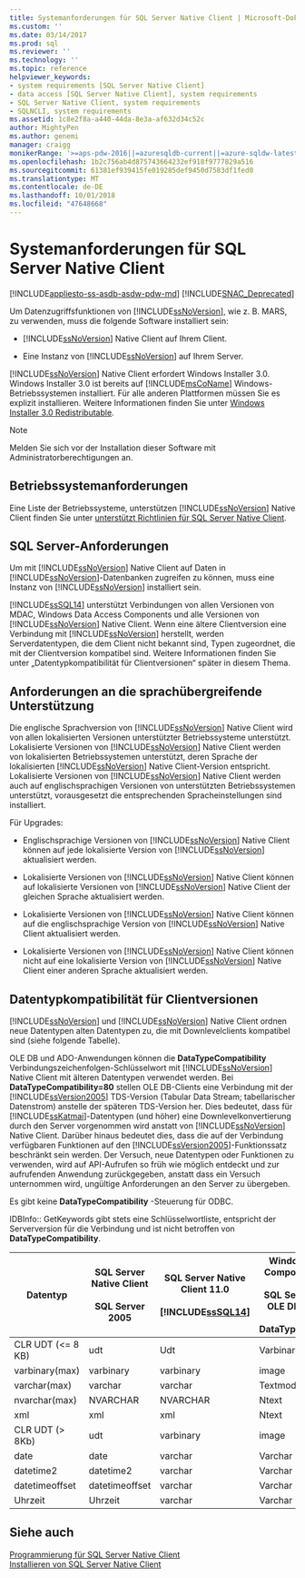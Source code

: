 ```yaml
---
title: Systemanforderungen für SQL Server Native Client | Microsoft-Dokumentation
ms.custom: ''
ms.date: 03/14/2017
ms.prod: sql
ms.reviewer: ''
ms.technology: ''
ms.topic: reference
helpviewer_keywords:
- system requirements [SQL Server Native Client]
- data access [SQL Server Native Client], system requirements
- SQL Server Native Client, system requirements
- SQLNCLI, system requirements
ms.assetid: 1c8e2f8a-a440-44da-8e3a-af632d34c52c
author: MightyPen
ms.author: genemi
manager: craigg
monikerRange: '>=aps-pdw-2016||=azuresqldb-current||=azure-sqldw-latest||>=sql-server-2016||=sqlallproducts-allversions||>=sql-server-linux-2017||=azuresqldb-mi-current'
ms.openlocfilehash: 1b2c756ab4d875743664232ef918f9777829a516
ms.sourcegitcommit: 61381ef939415fe019285def9450d7583df1fed0
ms.translationtype: MT
ms.contentlocale: de-DE
ms.lasthandoff: 10/01/2018
ms.locfileid: "47648668"
---
```

# <a name="system-requirements-for-sql-server-native-client"></a>Systemanforderungen für SQL Server Native Client
[!INCLUDE[appliesto-ss-asdb-asdw-pdw-md](../../includes/appliesto-ss-asdb-asdw-pdw-md.md)]
[!INCLUDE[SNAC_Deprecated](../../includes/snac-deprecated.md)]

  Um Datenzugriffsfunktionen von [!INCLUDE[ssNoVersion](../../includes/ssnoversion-md.md)], wie z. B. MARS, zu verwenden, muss die folgende Software installiert sein:  
  
-   [!INCLUDE[ssNoVersion](../../includes/ssnoversion-md.md)] Native Client auf Ihrem Client.  
  
-   Eine Instanz von [!INCLUDE[ssNoVersion](../../includes/ssnoversion-md.md)] auf Ihrem Server.  
  
 [!INCLUDE[ssNoVersion](../../includes/ssnoversion-md.md)] Native Client erfordert Windows Installer 3.0. Windows Installer 3.0 ist bereits auf [!INCLUDE[msCoName](../../includes/msconame-md.md)] Windows-Betriebssystemen installiert. Für alle anderen Plattformen müssen Sie es explizit installieren. Weitere Informationen finden Sie unter [Windows Installer 3.0 Redistributable](http://go.microsoft.com/fwlink/?LinkId=46459).  
  
> [!NOTE]  
>  Melden Sie sich vor der Installation dieser Software mit Administratorberechtigungen an.  
  
## <a name="operating-system-requirements"></a>Betriebssystemanforderungen  
 Eine Liste der Betriebssysteme, unterstützen [!INCLUDE[ssNoVersion](../../includes/ssnoversion-md.md)] Native Client finden Sie unter [unterstützt Richtlinien für SQL Server Native Client](../../relational-databases/native-client/applications/support-policies-for-sql-server-native-client.md).  
  
## <a name="sql-server-requirements"></a>SQL Server-Anforderungen  
 Um mit [!INCLUDE[ssNoVersion](../../includes/ssnoversion-md.md)] Native Client auf Daten in [!INCLUDE[ssNoVersion](../../includes/ssnoversion-md.md)]-Datenbanken zugreifen zu können, muss eine Instanz von [!INCLUDE[ssNoVersion](../../includes/ssnoversion-md.md)] installiert sein.  
  
 [!INCLUDE[ssSQL14](../../includes/sssql14-md.md)] unterstützt Verbindungen von allen Versionen von MDAC, Windows Data Access Components und alle Versionen von [!INCLUDE[ssNoVersion](../../includes/ssnoversion-md.md)] Native Client. Wenn eine ältere Clientversion eine Verbindung mit [!INCLUDE[ssNoVersion](../../includes/ssnoversion-md.md)] herstellt, werden Serverdatentypen, die dem Client nicht bekannt sind, Typen zugeordnet, die mit der Clientversion kompatibel sind. Weitere Informationen finden Sie unter „Datentypkompatibilität für Clientversionen“ später in diesem Thema.  
  
## <a name="cross-language-requirements"></a>Anforderungen an die sprachübergreifende Unterstützung  
 Die englische Sprachversion von [!INCLUDE[ssNoVersion](../../includes/ssnoversion-md.md)] Native Client wird von allen lokalisierten Versionen unterstützter Betriebssysteme unterstützt. Lokalisierte Versionen von [!INCLUDE[ssNoVersion](../../includes/ssnoversion-md.md)] Native Client werden von lokalisierten Betriebssystemen unterstützt, deren Sprache der lokalisierten [!INCLUDE[ssNoVersion](../../includes/ssnoversion-md.md)] Native Client-Version entspricht. Lokalisierte Versionen von [!INCLUDE[ssNoVersion](../../includes/ssnoversion-md.md)] Native Client werden auch auf englischsprachigen Versionen von unterstützten Betriebssystemen unterstützt, vorausgesetzt die entsprechenden Spracheinstellungen sind installiert.  
  
 Für Upgrades:  
  
-   Englischsprachige Versionen von [!INCLUDE[ssNoVersion](../../includes/ssnoversion-md.md)] Native Client können auf jede lokalisierte Version von [!INCLUDE[ssNoVersion](../../includes/ssnoversion-md.md)] aktualisiert werden.  
  
-   Lokalisierte Versionen von [!INCLUDE[ssNoVersion](../../includes/ssnoversion-md.md)] Native Client können auf lokalisierte Versionen von [!INCLUDE[ssNoVersion](../../includes/ssnoversion-md.md)] Native Client der gleichen Sprache aktualisiert werden.  
  
-   Lokalisierte Versionen von [!INCLUDE[ssNoVersion](../../includes/ssnoversion-md.md)] Native Client können auf die englischsprachige Version von [!INCLUDE[ssNoVersion](../../includes/ssnoversion-md.md)] Native Client aktualisiert werden.  
  
-   Lokalisierte Versionen von [!INCLUDE[ssNoVersion](../../includes/ssnoversion-md.md)] Native Client können nicht auf eine lokalisierte Version von [!INCLUDE[ssNoVersion](../../includes/ssnoversion-md.md)] Native Client einer anderen Sprache aktualisiert werden.  
  
## <a name="data-type-compatibility-for-client-versions"></a>Datentypkompatibilität für Clientversionen  
 [!INCLUDE[ssNoVersion](../../includes/ssnoversion-md.md)] und [!INCLUDE[ssNoVersion](../../includes/ssnoversion-md.md)] Native Client ordnen neue Datentypen alten Datentypen zu, die mit Downlevelclients kompatibel sind (siehe folgende Tabelle).  
  
 OLE DB und ADO-Anwendungen können die **DataTypeCompatibility** Verbindungszeichenfolgen-Schlüsselwort mit [!INCLUDE[ssNoVersion](../../includes/ssnoversion-md.md)] Native Client mit älteren Datentypen verwendet werden. Bei **DataTypeCompatibility=80** stellen OLE DB-Clients eine Verbindung mit der [!INCLUDE[ssVersion2005](../../includes/ssversion2005-md.md)] TDS-Version (Tabular Data Stream; tabellarischer Datenstrom) anstelle der späteren TDS-Version her. Dies bedeutet, dass für [!INCLUDE[ssKatmai](../../includes/sskatmai-md.md)]-Datentypen (und höher) eine Downlevelkonvertierung durch den Server vorgenommen wird anstatt von [!INCLUDE[ssNoVersion](../../includes/ssnoversion-md.md)] Native Client. Darüber hinaus bedeutet dies, dass die auf der Verbindung verfügbaren Funktionen auf den  [!INCLUDE[ssVersion2005](../../includes/ssversion2005-md.md)]-Funktionssatz beschränkt sein werden. Der Versuch, neue Datentypen oder Funktionen zu verwenden, wird auf API-Aufrufen so früh wie möglich entdeckt und zur aufrufenden Anwendung zurückgegeben, anstatt dass ein Versuch unternommen wird, ungültige Anforderungen an den Server zu übergeben.  
  
 Es gibt keine **DataTypeCompatibility** -Steuerung für ODBC.  
  
 IDBInfo:: GetKeywords gibt stets eine Schlüsselwortliste, entspricht der Serverversion für die Verbindung und ist nicht betroffen von **DataTypeCompatibility**.  
  
|Datentyp|SQL Server Native Client<br /><br /> SQL Server 2005|SQL Server Native Client 11.0<br /><br /> [!INCLUDE[ssSQL14](../../includes/sssql14-md.md)]|Windows Data Access Components, MDAC und<br /><br /> SQL Server Native Client OLE DB-Anwendungen mit DataTypeCompatibility=80|  
|---------------|--------------------------------------------------|-------------------------------------------------------------|-------------------------------------------------------------------------------------------------------------------------------|  
|CLR UDT (\<= 8 KB)|udt|Udt|Varbinary|  
|varbinary(max)|varbinary|varbinary|image|  
|varchar(max)|varchar|varchar|Textmodus|  
|nvarchar(max)|NVARCHAR|NVARCHAR|Ntext|  
|xml|xml|xml|Ntext|  
|CLR UDT (> 8Kb)|udt|varbinary|image|  
|date|date|varchar|Varchar|  
|datetime2|datetime2|varchar|Varchar|  
|datetimeoffset|datetimeoffset|varchar|Varchar|  
|Uhrzeit|Uhrzeit|varchar|Varchar|  
  
## <a name="see-also"></a>Siehe auch  
 [Programmierung für SQL Server Native Client](../../relational-databases/native-client/sql-server-native-client-programming.md)   
 [Installieren von SQL Server Native Client](../../relational-databases/native-client/applications/installing-sql-server-native-client.md)  
  
  
